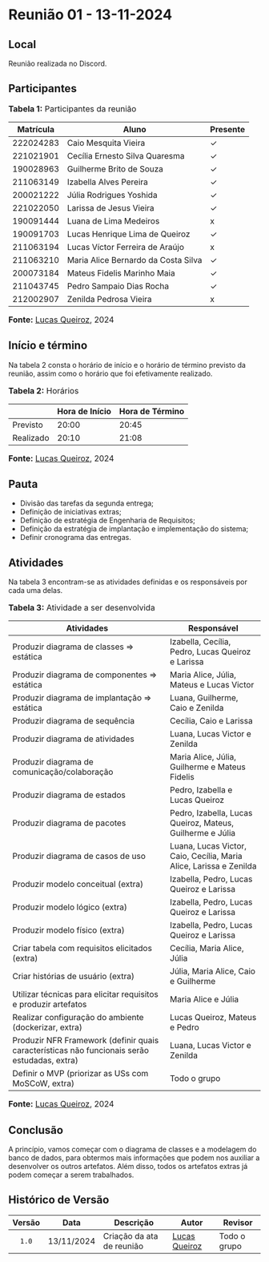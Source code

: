 # Reunião 01 - 13-11-2024

## Local

Reunião realizada no Discord.

## Participantes

<div>
<font size="3"><p><b>Tabela 1:</b> Participantes da reunião</p></font>

| Matrícula | Aluno                               | Presente |
| --------- | ----------------------------------- | -------- |
| 222024283 | Caio Mesquita Vieira                | ✓        |
| 221021901 | Cecília Ernesto Silva Quaresma      | ✓        |
| 190028963 | Guilherme Brito de Souza            | ✓        |
| 211063149 | Izabella Alves Pereira              | ✓        |
| 200021222 | Júlia Rodrigues Yoshida             | ✓        |
| 221022050 | Larissa de Jesus Vieira             | ✓        |
| 190091444 | Luana de Lima Medeiros              | x        |
| 190091703 | Lucas Henrique Lima de Queiroz      | ✓        |
| 211063194 | Lucas Víctor Ferreira de Araújo     | x        |
| 211063210 | Maria Alice Bernardo da Costa Silva | ✓        |
| 200073184 | Mateus Fidelis Marinho Maia         | ✓        |
| 211043745 | Pedro Sampaio Dias Rocha            | ✓        |
| 212002907 | Zenilda Pedrosa Vieira              | x        |

<font size="3"><p><b>Fonte:</b> <a href="https://github.com/lucasqueiroz23">Lucas Queiroz</a>, 2024</p></font>

</div>

## Início e término

Na tabela 2 consta o horário de início e o horário de término previsto da reunião, assim como o horário que foi efetivamente realizado.

<div>
<font size="3"><p><b>Tabela 2:</b> Horários</p></font>

<table>
    <thead>
        <tr>
            <th></th>
            <th>Hora de Início</th>
            <th>Hora de Término</th>
        </tr>
    </thead>
    <tbody>
        <tr>
            <td>Previsto</td>
            <td>20:00</td>
            <td>20:45</td>
        </tr>
        <tr>
            <td>Realizado</td>
            <td>20:10</td>
            <td>21:08</td>
        </tr>
    </tbody>
</table>

<font size="3"><p><b>Fonte:</b> <a href="https://github.com/lucasqueiroz23">Lucas Queiroz</a>, 2024</p></font>

</div>

## Pauta

* Divisão das tarefas da segunda entrega;
* Definição de iniciativas extras;
* Definição de estratégia de Engenharia de Requisitos;
* Definição da estratégia de implantação e implementação do sistema;
* Definir cronograma das entregas.

## Atividades

Na tabela 3 encontram-se as atividades definidas e os responsáveis por cada uma delas.

<div>
<font size="3"><p><b>Tabela 3:</b> Atividade a ser desenvolvida</p></font>
</div>

| Atividades                                                                                   | Responsável                                                        |
| -------------------------------------------------------------------------------------------- | ------------------------------------------------------------------ |
| Produzir diagrama de classes => estática                                                     | Izabella, Cecília, Pedro, Lucas Queiroz e Larissa                          |
| Produzir diagrama de componentes => estática                                                 | Maria Alice, Júlia, Mateus e Lucas Victor                          |
| Produzir diagrama de implantação => estática                                                 | Luana, Guilherme, Caio e Zenilda                           |
| Produzir diagrama de sequência                                                               | Cecília, Caio e Larissa                                            |
| Produzir diagrama de atividades                                                              | Luana, Lucas Victor e Zenilda                                      |
| Produzir diagrama de comunicação/colaboração                                                 | Maria Alice, Júlia, Guilherme e Mateus Fidelis                     |
| Produzir diagrama de estados                                                                 | Pedro, Izabella e Lucas Queiroz                                    |
| Produzir diagrama de pacotes                                                                 | Pedro, Izabella, Lucas Queiroz, Mateus, Guilherme e Júlia          |
| Produzir diagrama de casos de uso                                                            | Luana, Lucas Victor, Caio, Cecília, Maria Alice, Larissa e Zenilda |
| Produzir modelo conceitual (extra)                                                           | Izabella, Pedro, Lucas Queiroz e Larissa                           |
| Produzir modelo lógico (extra)                                                               | Izabella, Pedro, Lucas Queiroz e Larissa                           |
| Produzir modelo físico (extra)                                                               | Izabella, Pedro, Lucas Queiroz e Larissa                           |
| Criar tabela com requisitos elicitados (extra)                                               | Cecília, Maria Alice, Júlia                                        |
| Criar histórias de usuário (extra)                                                           | Júlia, Maria Alice, Caio e Guilherme                               |
| Utilizar técnicas para elicitar requisitos e produzir artefatos                              | Maria Alice e Júlia                                                |
| Realizar configuração do ambiente (dockerizar, extra)                                        | Lucas Queiroz, Mateus e Pedro                                      |
| Produzir NFR Framework (definir quais características não funcionais serão estudadas, extra) | Luana, Lucas Victor e Zenilda                                      |
| Definir o MVP (priorizar as USs com MoSCoW, extra)                                           | Todo o grupo                                                       |

<font size="3"><p><b>Fonte:</b> <a href="https://github.com/lucasqueiroz23">Lucas Queiroz</a>, 2024</p></font>

</div>

## Conclusão

A princípio, vamos começar com o diagrama de classes e a modelagem do banco de dados, para obtermos mais informações que podem nos auxiliar a desenvolver os outros artefatos.
Além disso, todos os artefatos extras já podem começar a serem trabalhados.


## Histórico de Versão

| Versão | Data       | Descrição                 | Autor        | Revisor      |
|:------:| ---------- | ------------------------- | ------------ | ------------ |
| `1.0`  | 13/11/2024 | Criação da ata de reunião | [Lucas Queiroz](https://github.com/lucasqueiroz23) | Todo o grupo |
